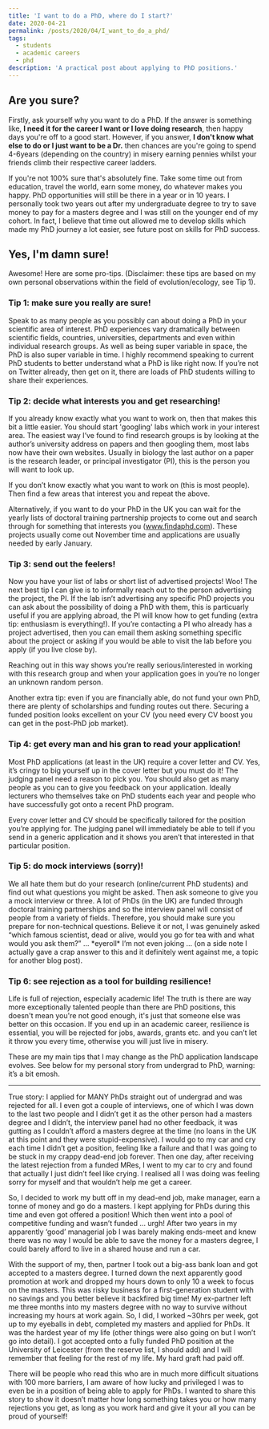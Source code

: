 ```yaml
---
title: 'I want to do a PhD, where do I start?'
date: 2020-04-21
permalink: /posts/2020/04/I_want_to_do_a_phd/
tags:
  - students
  - academic careers
  - phd
description: 'A practical post about applying to PhD positions.'
---
```


<h2>Are you sure?</h2>

Firstly, ask yourself why you want to do a PhD. If the answer is something like, **I need it for the career I want or I love doing research**, then happy days you're off to a good start. However, if you answer, **I don't know what else to do or I just want to be a Dr.** then chances are you're going to spend 4-6years (depending on the country) in misery earning pennies whilst your friends climb their respective career ladders. 

If you're not 100% sure that's absolutely fine. Take some time out from education, travel the world, earn some money, do whatever makes you happy. PhD opportunities will still be there in a year or in 10 years. I personally took two years out after my undergraduate degree to try to save money to pay for a masters degree and I was still on the younger end of my cohort. In fact, I believe that time out allowed me to develop skills which made my PhD journey a lot easier, see future post on skills for PhD success.

<h2>Yes, I'm damn sure!</h2>

Awesome! Here are some pro-tips. (Disclaimer: these tips are based on my own personal observations within the field of evolution/ecology, see Tip 1).

<h3>Tip 1: make sure you really are sure!</h3>
Speak to as many people as you possibly can about doing a PhD in your scientific area of interest. PhD experiences vary dramatically between scientific fields, countries, universities, departments and even within individual research groups. As well as being super variable in space, the PhD is also super variable in time. I highly recommend speaking to current PhD students to better understand what a PhD is like right now. If you’re not on Twitter already, then get on it, there are loads of PhD students willing to share their experiences.

<h3>Tip 2: decide what interests you and get researching!</h3>
If you already know exactly what you want to work on, then that makes this bit a little easier. You should start 'googling' labs which work in your interest area. The easiest way I’ve found to find research groups is by looking at the author’s university address on papers and then googling them, most labs now have their own websites. Usually in biology the last author on a paper is the research leader, or principal investigator (PI), this is the person you will want to look up. 

If you don’t know exactly what you want to work on (this is most people). Then find a few areas that interest you and repeat the above.

Alternatively, if you want to do your PhD in the UK you can wait for the yearly lists of doctoral training partnership projects to come out and search through for something that interests you (www.findaphd.com). These projects usually come out November time and applications are usually needed by early January.

<h3>Tip 3: send out the feelers!</h3>
Now you have your list of labs or short list of advertised projects! Woo! The next best tip I can give is to informally reach out to the person advertising the project, the PI. If the lab isn’t advertising any specific PhD projects you can ask about the possibility of doing a PhD with them, this is particuarly useful if you are applying abroad, the PI will know how to get funding (extra tip: enthusiasm is everything!). If you’re contacting a PI who already has a project advertised, then you can email them asking something specific about the project or asking if you would be able to visit the lab before you apply (if you live close by).

Reaching out in this way shows you’re really serious/interested in working with this research group and when your application goes in you’re no longer an unknown random person.

Another extra tip: even if you are financially able, do not fund your own PhD, there are plenty of scholarships and funding routes out there. Securing a funded position looks excellent on your CV (you need every CV boost you can get in the post-PhD job market).

<h3>Tip 4: get every man and his gran to read your application!</h3>
Most PhD applications (at least in the UK) require a cover letter and CV. Yes, it’s cringy to big yourself up in the cover letter but you must do it! The judging panel need a reason to pick you. You should also get as many people as you can to give you feedback on your application. Ideally lecturers who themselves take on PhD students each year and people who have successfully got onto a recent PhD program.  

Every cover letter and CV should be specifically tailored for the position you’re applying for. The judging panel will immediately be able to tell if you send in a generic application and it shows you aren’t that interested in that particular position.

<h3>Tip 5: do mock interviews (sorry)!</h3>
We all hate them but do your research (online/current PhD students) and find out what questions you might be asked. Then ask someone to give you a mock interview or three. A lot of PhDs (in the UK) are funded through doctoral training partnerships and so the interview panel will consist of people from a variety of fields. Therefore, you should make sure you prepare for non-technical questions. Believe it or not, I was genuinely asked “which famous scientist, dead or alive, would you go for tea with and what would you ask them?” … *eyeroll* I’m not even joking … (on a side note I actually gave a crap answer to this and it definitely went against me, a topic for another blog post).

<h3>Tip 6: see rejection as a tool for building resilience!</h3>
Life is full of rejection, especially academic life! The truth is there are way more exceptionally talented people than there are PhD positions, this doesn't mean you're not good enough, it's just that someone else was better on this occasion. If you end up in an academic career, resilience is essential, you will be rejected for jobs, awards, grants etc. and you can’t let it throw you every time, otherwise you will just live in misery. 

These are my main tips that I may change as the PhD application landscape evolves. See below for my personal story from undergrad to PhD, warning: it’s a bit emosh.

___

True story: I applied for MANY PhDs straight out of undergrad and was rejected for all. I even got a couple of interviews, one of which I was down to the last two people and I didn’t get it as the other person had a masters degree and I didn’t, the interview panel had no other feedback, it was gutting as I couldn’t afford a masters degree at the time (no loans in the UK at this point and they were stupid-expensive). I would go to my car and cry each time I didn’t get a position, feeling like a failure and that I was going to be stuck in my crappy dead-end job forever. Then one day, after receiving the latest rejection from a funded MRes, I went to my car to cry and found that actually I just didn’t feel like crying. I realised all I was doing was feeling sorry for myself and that wouldn’t help me get a career. 

So, I decided to work my butt off in my dead-end job, make manager, earn a tonne of money and go do a masters. I kept applying for PhDs during this time and even got offered a position! Which then went into a pool of competitive funding and wasn’t funded … urgh! After two years in my apparently ‘good’ managerial job I was barely making ends-meet and knew there was no way I would be able to save the money for a masters degree, I could barely afford to live in a shared house and run a car. 

With the support of my, then, partner I took out a big-ass bank loan and got accepted to a masters degree. I turned down the next apparently good promotion at work and dropped my hours down to only 10 a week to focus on the masters. This was risky business for a first-generation student with no savings and you better believe it backfired big time! My ex-partner left me three months into my masters degree with no way to survive without increasing my hours at work again. So, I did, I worked ~30hrs per week, got up to my eyeballs in debt, completed my masters and applied for PhDs. It was the hardest year of my life (other things were also going on but I won’t go into detail). I got accepted onto a fully funded PhD position at the University of Leicester (from the reserve list, I should add) and I will remember that feeling for the rest of my life. My hard graft had paid off.

There will be people who read this who are in much more difficult situations with 100 more barriers, I am aware of how lucky and privileged I was to even be in a position of being able to apply for PhDs. I wanted to share this story to show it doesn’t matter how long something takes you or how many rejections you get, as long as you work hard and give it your all you can be proud of yourself! 
 